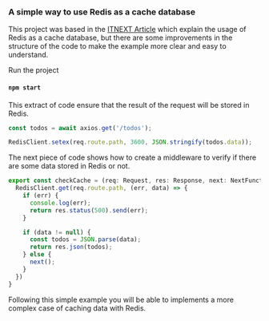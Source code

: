 ### A simple way to use Redis as a cache database
This project was based in the [ITNEXT Article](https://itnext.io/learn-to-cache-your-nodejs-application-with-redis-in-6-minutes-745a574a9739) 
which explain the usage of Redis as a cache database, but there are some improvements in the 
structure of the code to make the example more clear and easy to understand.

Run the project

#### `npm start`

This extract of code ensure that the result of the request will be stored in Redis.

```ts
const todos = await axios.get('/todos');

RedisClient.setex(req.route.path, 3600, JSON.stringify(todos.data));
```

The next piece of code shows how to create a middleware to verify if there are some data stored 
in Redis or not.

```ts
export const checkCache = (req: Request, res: Response, next: NextFunction) => {
  RedisClient.get(req.route.path, (err, data) => {
    if (err) {
      console.log(err);
      return res.status(500).send(err);
    }

    if (data != null) {
      const todos = JSON.parse(data);
      return res.json(todos);
    } else {
      next();
    }
  })
}
```

Following this simple example you will be able to implements a more complex case of caching data 
with Redis.
